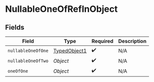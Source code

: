 # NullableOneOfRefInObject


## Fields

| Field                                               | Type                                                | Required                                            | Description                                         |
| --------------------------------------------------- | --------------------------------------------------- | --------------------------------------------------- | --------------------------------------------------- |
| `nullableOneOfOne`                                  | [TypedObject1](../../models/shared/TypedObject1.md) | :heavy_check_mark:                                  | N/A                                                 |
| `nullableOneOfTwo`                                  | *Object*                                            | :heavy_check_mark:                                  | N/A                                                 |
| `oneOfOne`                                          | *Object*                                            | :heavy_check_mark:                                  | N/A                                                 |
